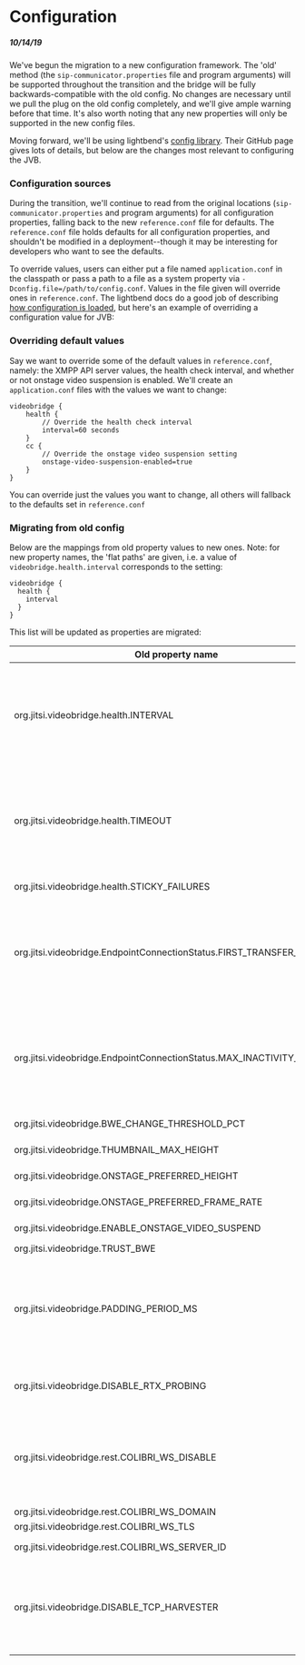 # Configuration

##### 10/14/19
We've begun the migration to a new configuration framework.  The 'old' method (the `sip-communicator.properties` file and program arguments) will be supported throughout the transition and the bridge will be fully backwards-compatible with the old config.  No changes are necessary until we pull the plug on the old config completely, and we'll give ample warning before that time.  It's also worth noting that any new properties will only be supported in the new config files.

Moving forward, we'll be using lightbend's [config library]([https://github.com/lightbend/config](https://github.com/lightbend/config)).  Their GitHub page gives lots of details, but below are the changes most relevant to configuring the JVB.

### Configuration sources
During the transition, we'll continue to read from the original locations (`sip-communicator.properties` and program arguments) for all configuration properties, falling back to the new `reference.conf` file for defaults.  The `reference.conf` file holds defaults for all configuration properties, and shouldn't be modified in a deployment--though it may be interesting for developers who want to see the defaults.

To override values, users can either put a file named `application.conf` in the classpath or pass a path to a file as a system property via `-Dconfig.file=/path/to/config.conf`.  Values in the file given will override ones in `reference.conf`.  The lightbend docs do a good job of describing [how configuration is loaded]([https://github.com/lightbend/config#standard-behavior](https://github.com/lightbend/config#standard-behavior)), but here's an example of overriding a configuration value for JVB:

### Overriding default values
Say we want to override some of the default values in `reference.conf`, namely: the XMPP API server values, the health check interval, and whether or not onstage video suspension is enabled.  We'll create an `application.conf` files with the values we want to change:

```
videobridge {
    health {
        // Override the health check interval
        interval=60 seconds
    }
    cc {
        // Override the onstage video suspension setting
        onstage-video-suspension-enabled=true
    }
}
```
You can override just the values you want to change, all others will fallback to the defaults set in `reference.conf`

### Migrating from old config
Below are the mappings from old property values to new ones.  Note: for new property names, the 'flat paths' are given, i.e. a value of `videobridge.health.interval` corresponds to the setting:
```
videobridge {
  health {
    interval
  }
}
```
This list will be updated as properties are migrated:

| Old property name | New property name | Notes |
| -------- | ------- | ------- |
| org.jitsi.videobridge.health.INTERVAL | videobridge.health.interval | The new config models this as a duration, rather than an amount of milliseconds |
| org.jitsi.videobridge.health.TIMEOUT | videobridge.health.timeout | The new config models this as a duration, rather than an amount of milliseconds |
| org.jitsi.videobridge.health.STICKY_FAILURES | videobridge.health.sticky-failures | |
| org.jitsi.videobridge.EndpointConnectionStatus.FIRST_TRANSFER_TIMEOUT | videobridge.ep-connection-status.first-transfer-timeout | The new config models this as a duration, rather than an amount of milliseconds |
| org.jitsi.videobridge.EndpointConnectionStatus.MAX_INACTIVITY_LIMIT | videobridge.ep-connection-status.max-inactivity-limit | The new config models this as a duration, rather than an amount of milliseconds |
| org.jitsi.videobridge.BWE_CHANGE_THRESHOLD_PCT | videobridge.cc.bwe-change-threshold-pct | |
| org.jitsi.videobridge.THUMBNAIL_MAX_HEIGHT | videobridge.cc.thumbnail-max-height-px | |
| org.jitsi.videobridge.ONSTAGE_PREFERRED_HEIGHT | videobridge.cc.onstage-preferred-height-px | |
| org.jitsi.videobridge.ONSTAGE_PREFERRED_FRAME_RATE | videobridge.cc.onstage-preferred-framerate | |
| org.jitsi.videobridge.ENABLE_ONSTAGE_VIDEO_SUSPEND | videobridge.cc.enable-onstage-video-suspend | |
| org.jitsi.videobridge.TRUST_BWE | videobridge.cc.trust-bwe | |
| org.jitsi.videobridge.PADDING_PERIOD_MS | videobridge.cc.padding-period | The new config models this as a duration, rather than an amount of milliseconds |
| org.jitsi.videobridge.DISABLE_RTX_PROBING | n/a | This property has been deprecated |
| org.jitsi.videobridge.rest.COLIBRI_WS_DISABLE | videobridge.websockets.enabled | The semantics of this property have been inverted (disable -> enable) |
| org.jitsi.videobridge.rest.COLIBRI_WS_DOMAIN | videobridge.websockets.domain | |
| org.jitsi.videobridge.rest.COLIBRI_WS_TLS | videobridge.websockets.tls | |
| org.jitsi.videobridge.rest.COLIBRI_WS_SERVER_ID | videobridge.websockets.server-id | |
| org.jitsi.videobridge.DISABLE_TCP_HARVESTER | videobridge.ice.tcp.enabled | The semantics of this property have been inverted (disable -> enable) |
